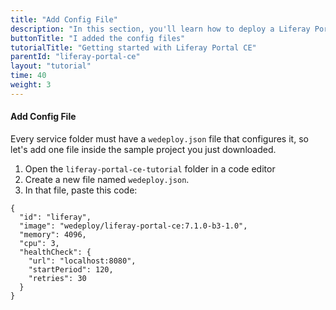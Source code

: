 ```yaml
---
title: "Add Config File"
description: "In this section, you'll learn how to deploy a Liferay Portal CE instance on WeDeploy."
buttonTitle: "I added the config files"
tutorialTitle: "Getting started with Liferay Portal CE"
parentId: "liferay-portal-ce"
layout: "tutorial"
time: 40
weight: 3
---
```


#### Add Config File

Every service folder must have a `wedeploy.json` file that configures it, so let's add one file inside the sample project you just downloaded.

1. Open the `liferay-portal-ce-tutorial` folder in a code editor
2. Create a new file named `wedeploy.json`.
3. In that file, paste this code:

```application/json
{
  "id": "liferay",
  "image": "wedeploy/liferay-portal-ce:7.1.0-b3-1.0",
  "memory": 4096,
  "cpu": 3,
  "healthCheck": {
    "url": "localhost:8080",
    "startPeriod": 120,
    "retries": 30
  }
}
```